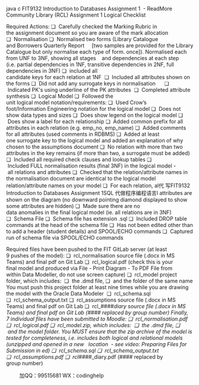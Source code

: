 java c
FIT9132 Introduction to Databases
Assignment 1  - ReadMore Community Library (RCL)
Assignment 1 Logical Checklist


Required Actions:
❏  Carefully checked the Marking Rubric in the assignment document so you are aware of the mark allocation
❏  Normalisation
❏  Normalised two forms (Library Catalogue and Borrowers Quarterly Report     [two samples are provided for the Library Catalogue but only normalise each type of form. once]). Normalised each from UNF to 3NF, showing all stages    and dependencies at each step (i.e. partial dependencies in 1NF, transitive
dependencies in 2NF, full dependencies in 3NF)
❏  included all candidate keys for each relation at 1NF 
❏  Included all attributes shown on the forms
❏  Did not add any surrogate keys in normalisation     
❏  Indicated PK's using underline of the PK attributes 
❏  Completed attribute synthesis
❏  Logical Model
❏  Followed the unit logical model notation/requirements:
❏  Used Crow’s foot/Information Engineering notation for the logical model
❏  Does not show data types and sizes
❏  Does show legend on the logical model
❏  Does show a label for each relationship
❏  Added common prefix for all attributes in each relation (e.g. emp_no, emp_name)
❏  Added comments for all attributes (used comments in RDBMS)
❏  Added at least one surrogate key to the logical model and added an explanation of why chosen to the assumptions document
❏  No relation with more than two attributes in the key remains (if more than two, a surrogate must be added)
❏  Included all required check clauses and lookup tables
❏  Included FULL normalisation results (final 3NF) in the logical model - all relations and attributes
❏  Checked that the relation/attribute names in the normalisation document are
identical to the logical model relation/attribute names on your model
❏  For each relation, al代 写FIT9132 Introduction to Databases Assignment 1SQL
代做程序编程语言l attributes are shown on the diagram (no downward
pointing diamond displayed to show some attributes are hidden)
❏  Made sure there are no data anomalies in the final logical model (ie. all relations are in 3NF) 
❏  Schema File
❏  Schema file has extension .sql
❏  Included DROP table commands at the head of the schema file
❏  Has not been edited other than to add a header (student details) and SPOOL/ECHO commands
❏  Captured run of schema file via SPOOL/ECHO commands


Required files have been pushed to the FIT GitLab server (at least 9 pushes of the model):
❏  rcl_normalisation source file (.docx in MS Teams) and final pdf on Git Lab
❏  rcl_logical.pdf (check this is your final model and produced via File - Print Diagram - To PDF File from within Data Modeller, do not use screen capture)
❏  rcl_model project folder, which includes: 
❏  the .dmd file,
❏  and the folder of the same name
You must push this project folder at least nine times while you are drawing the model with the Oracle Data Modeler 
❏  rcl_schema.sql
❏  rcl_schema_output.txt
❏  rcl_assumptions source file (.docx in MS Teams) and final pdf on Git Lab
❏  rcl_####_diary source file (.docx in MS Teams) and final pdf on Git Lab (#### replaced by group number)
Finally, 7 individual files have been submitted to Moodle:
❏  rcl_normalisation.pdf 
❏  rcl_logical.pdf
❏  rcl_model.zip, which includes: 
❏  the .dmd file,
❏  and the model folder.
You MUST ensure that the zip archive of the model is tested for completeness, i.e. includes both logical and relational models (unzipped and opened in a new   location  - see video: Preparing Files for Submission in ed)
❏  rcl_schema.sql
❏  rcl_schema_output.txt 
❏  rcl_assumptions.pdf
❏  rcl_####_diary.pdf (#### replaced by group number)









         
加QQ：99515681  WX：codinghelp
